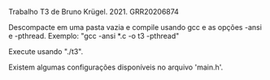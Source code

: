 Trabalho T3 de Bruno Krügel. 2021.
GRR20206874

Descompacte em uma pasta vazia e compile usando gcc e as opções -ansi e -pthread.
Exemplo: "gcc -ansi *.c -o t3 -pthread"

Execute usando "./t3".

Existem algumas configurações disponíveis no arquivo 'main.h'.
